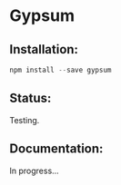 # Gypsum

## Installation:

```js
npm install --save gypsum
```

## Status:

Testing.

## Documentation:

In progress...
